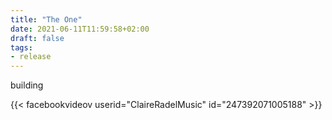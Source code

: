 ```yaml
---
title: "The One"
date: 2021-06-11T11:59:58+02:00
draft: false
tags:
- release
---
```


building

{{< facebookvideov userid="ClaireRadelMusic" id="247392071005188" >}}




